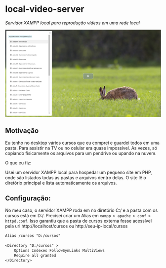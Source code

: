 # local-video-server
*Servidor XAMPP local para reprodução vídeos em uma rede local*

![Local video server](https://raw.githubusercontent.com/jtrancozo/local-video-server/main/default.png)

## Motivação
Eu tenho no desktop vários cursos que eu comprei e guardei todos em uma pasta.
Para assistir na TV ou no celular era quase impossível. As vezes, só copiando fisicamente os arquivos para um pendrive ou upando na nuvem.

O que eu fiz:

Usei um servidor XAMPP local para hospedar um pequeno site em PHP, onde são listados todas as pastas e arquivos dentro delas.
O site lê o diretório principal e lista automaticamente os arquivos.

## Configuração:
No meu caso, o servidor XAMPP roda em no diretório C:/ e a pasta com os cursos está em D:/.
Precisei criar um Alias em `xampp > apache > conf > httpd.conf`.
Isso garantiu que a pasta de cursos externa fosse acessível pela url http://localhost/cursos ou http://seu-ip-local/cursos 

```
Alias /cursos "D:/cursos"

<Directory "D:/cursos" >
    Options Indexes FollowSymLinks MultiViews
    Require all granted
</Directory>
```
